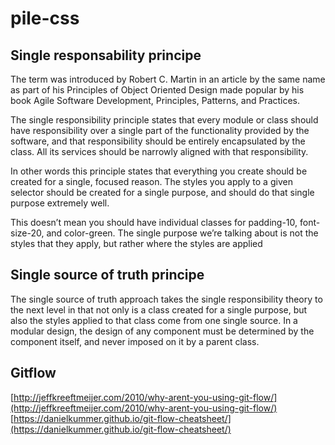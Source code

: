 # pile-css


## Single responsability principe
The term was introduced by Robert C. Martin in an article by the same name as part of his Principles of Object Oriented Design made popular by his book Agile Software Development, Principles, Patterns, and Practices.

The single responsibility principle states that every module or class should have responsibility over a single part of the functionality provided by the software, and that responsibility should be entirely encapsulated by the class. All its services should be narrowly aligned with that responsibility.

In other words this principle states that everything you create should be created for a single, focused reason. The styles you apply to a given selector should be created for a single purpose, and should do that single purpose extremely well.

This doesn’t mean you should have individual classes for padding-10, font-size-20, and color-green. The single purpose we’re talking about is not the styles that they apply, but rather where the styles are applied

## Single source of truth principe

The single source of truth approach takes the single responsibility theory to the next level in that not only is a class created for a single purpose, but also the styles applied to that class come from one single source. In a modular design, the design of any component must be determined by the component itself, and never imposed on it by a parent class.

## Gitflow
[http://jeffkreeftmeijer.com/2010/why-arent-you-using-git-flow/](http://jeffkreeftmeijer.com/2010/why-arent-you-using-git-flow/)
[https://danielkummer.github.io/git-flow-cheatsheet/](https://danielkummer.github.io/git-flow-cheatsheet/)

